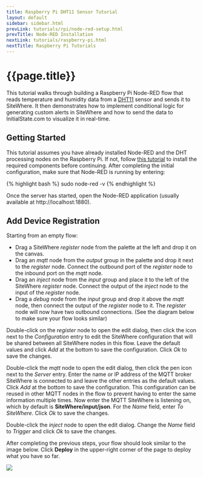 ```yaml
---
title: Raspberry Pi DHT11 Sensor Tutorial
layout: default
sidebar: sidebar.html
prevLink: tutorials/rpi/node-red-setup.html
prevTitle: Node-RED Installation
nextLink: tutorials/raspberry-pi.html
nextTitle: Raspberry Pi Tutorials
---
```


# {{page.title}}
This tutorial walks through building a Raspberry Pi Node-RED flow that reads 
temperature and humidity data from a [DHT11](https://www.adafruit.com/product/386) 
sensor and sends it to SiteWhere. It then demonstrates how to implement conditional 
logic for generating custom alerts in SiteWhere and how to send the data to 
InitialState.com to visualize it in real-time.

## Getting Started
This tutorial assumes you have already installed Node-RED and the DHT 
processing nodes on the Raspberry Pi. If not, follow 
[this tutorial](node-red-setup.html) to install the required components 
before continuing. After completing the initial configuration, make
sure that Node-RED is running by entering:

{% highlight bash %}
sudo node-red -v
{% endhighlight %}

Once the server has started, open the Node-RED application (usually available 
at http://localhost:1880).

## Add Device Registration
Starting from an empty flow: 

* Drag a SiteWhere *register* node from the palette at the left and drop it on the canvas. 
* Drag an *mqtt* node from the *output* group in the palette and drop it next to the *register* node. 
  Connect the outbound port of the *register* node to the inbound port on the *mqtt* node. 
* Drag an *inject* node from the *input* group and place it to the left of the SiteWhere *register* node. 
  Connect the output of the *inject* node to the input of the *register* node. 
* Drag a *debug* node from the *input* group and drop it above the *mqtt* node, then connect
  the output of the *register* node to it. The *register* node will now have two outbound connections. 
  (See the diagram below to make sure your flow looks similar)

Double-click on the *register* node to open the edit dialog, then
click the <i class="fa fa-pencil"></i> icon next to the *Configuration* entry to edit the SiteWhere 
configuration that will be shared between all SiteWhere nodes in this flow.
Leave the default values and click *Add* at the bottom to save the configuration.
Click *Ok* to save the changes.

Double-click the *mqtt* node to open the edit dialog, then click the
pen icon next to the *Server* entry. Enter the name or IP address of the MQTT
broker SiteWhere is connected to and leave the other entries as the default
values. Click *Add* at the bottom to save the configuration. This configuration
can be reused in other MQTT nodes in the flow to prevent having to enter the
same information multiple times. Now enter the MQTT SiteWhere is listening on,
which by default is **SiteWhere/input/json**. For the *Name* field, enter 
*To SiteWhere*. Click *Ok* to save the changes.

Double-click the *inject* node to open the edit dialog. Change the *Name* field
to *Trigger* and click *Ok* to save the changes.

After completing the previous steps, your flow should look similar to the image
below. Click **Deploy** in the upper-right corner of the page to deploy what 
you have so far.

<a href="{{ site.url }}/images/tutorials/rpi/dht11/dht11-register.png" data-lightbox="rpi" title="Add Registration Nodes">
	<img src="{{ site.url }}/images/tutorials/rpi/dht11/dht11-register.png"/>
</a>
